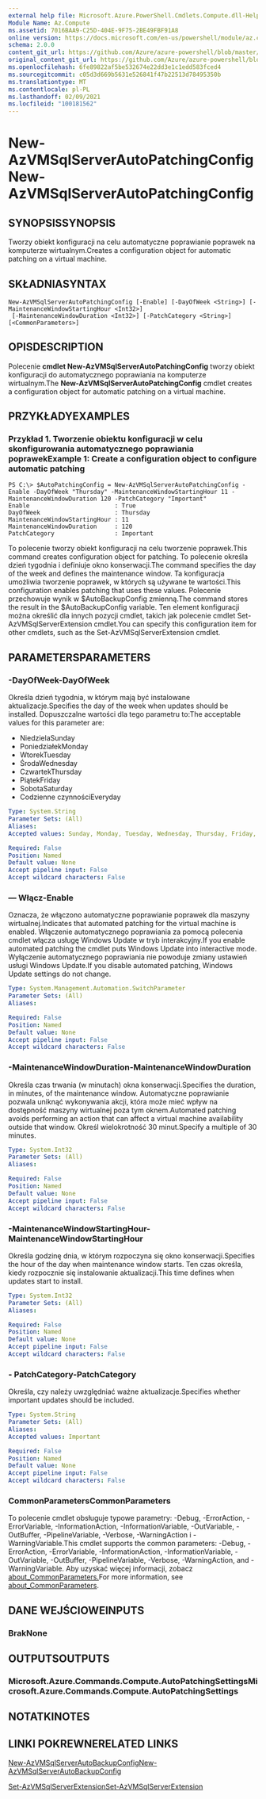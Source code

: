 ```yaml
---
external help file: Microsoft.Azure.PowerShell.Cmdlets.Compute.dll-Help.xml
Module Name: Az.Compute
ms.assetid: 7016BAA9-C25D-404E-9F75-2BE49FBF91A8
online version: https://docs.microsoft.com/en-us/powershell/module/az.compute/new-azvmsqlserverautopatchingconfig
schema: 2.0.0
content_git_url: https://github.com/Azure/azure-powershell/blob/master/src/Compute/Compute/help/New-AzVMSqlServerAutoPatchingConfig.md
original_content_git_url: https://github.com/Azure/azure-powershell/blob/master/src/Compute/Compute/help/New-AzVMSqlServerAutoPatchingConfig.md
ms.openlocfilehash: 6fe89822af5be532674e22dd3e1c1edd583fced4
ms.sourcegitcommit: c05d3d669b5631e526841f47b22513d78495350b
ms.translationtype: MT
ms.contentlocale: pl-PL
ms.lasthandoff: 02/09/2021
ms.locfileid: "100181562"
---
```

# <span data-ttu-id="51a1d-101">New-AzVMSqlServerAutoPatchingConfig</span><span class="sxs-lookup"><span data-stu-id="51a1d-101">New-AzVMSqlServerAutoPatchingConfig</span></span>

## <span data-ttu-id="51a1d-102">SYNOPSIS</span><span class="sxs-lookup"><span data-stu-id="51a1d-102">SYNOPSIS</span></span>
<span data-ttu-id="51a1d-103">Tworzy obiekt konfiguracji na celu automatyczne poprawianie poprawek na komputerze wirtualnym.</span><span class="sxs-lookup"><span data-stu-id="51a1d-103">Creates a configuration object for automatic patching on a virtual machine.</span></span>

## <span data-ttu-id="51a1d-104">SKŁADNIA</span><span class="sxs-lookup"><span data-stu-id="51a1d-104">SYNTAX</span></span>

```
New-AzVMSqlServerAutoPatchingConfig [-Enable] [-DayOfWeek <String>] [-MaintenanceWindowStartingHour <Int32>]
 [-MaintenanceWindowDuration <Int32>] [-PatchCategory <String>] [<CommonParameters>]
```

## <span data-ttu-id="51a1d-105">OPIS</span><span class="sxs-lookup"><span data-stu-id="51a1d-105">DESCRIPTION</span></span>
<span data-ttu-id="51a1d-106">Polecenie **cmdlet New-AzVMSqlServerAutoPatchingConfig** tworzy obiekt konfiguracji do automatycznego poprawiania na komputerze wirtualnym.</span><span class="sxs-lookup"><span data-stu-id="51a1d-106">The **New-AzVMSqlServerAutoPatchingConfig** cmdlet creates a configuration object for automatic patching on a virtual machine.</span></span>

## <span data-ttu-id="51a1d-107">PRZYKŁADY</span><span class="sxs-lookup"><span data-stu-id="51a1d-107">EXAMPLES</span></span>

### <span data-ttu-id="51a1d-108">Przykład 1. Tworzenie obiektu konfiguracji w celu skonfigurowania automatycznego poprawiania poprawek</span><span class="sxs-lookup"><span data-stu-id="51a1d-108">Example 1: Create a configuration object to configure automatic patching</span></span>
```
PS C:\> $AutoPatchingConfig = New-AzVMSqlServerAutoPatchingConfig -Enable -DayOfWeek "Thursday" -MaintenanceWindowStartingHour 11 -MaintenanceWindowDuration 120 -PatchCategory "Important"
Enable                        : True
DayOfWeek                     : Thursday
MaintenanceWindowStartingHour : 11
MaintenanceWindowDuration     : 120
PatchCategory                 : Important
```

<span data-ttu-id="51a1d-109">To polecenie tworzy obiekt konfiguracji na celu tworzenie poprawek.</span><span class="sxs-lookup"><span data-stu-id="51a1d-109">This command creates configuration object for patching.</span></span>
<span data-ttu-id="51a1d-110">To polecenie określa dzień tygodnia i definiuje okno konserwacji.</span><span class="sxs-lookup"><span data-stu-id="51a1d-110">The command specifies the day of the week and defines the maintenance window.</span></span>
<span data-ttu-id="51a1d-111">Ta konfiguracja umożliwia tworzenie poprawek, w których są używane te wartości.</span><span class="sxs-lookup"><span data-stu-id="51a1d-111">This configuration enables patching that uses these values.</span></span>
<span data-ttu-id="51a1d-112">Polecenie przechowuje wynik w $AutoBackupConfig zmienną.</span><span class="sxs-lookup"><span data-stu-id="51a1d-112">The command stores the result in the $AutoBackupConfig variable.</span></span>
<span data-ttu-id="51a1d-113">Ten element konfiguracji można określić dla innych pozycji cmdlet, takich jak polecenie cmdlet Set-AzVMSqlServerExtension cmdlet.</span><span class="sxs-lookup"><span data-stu-id="51a1d-113">You can specify this configuration item for other cmdlets, such as the Set-AzVMSqlServerExtension cmdlet.</span></span>

## <span data-ttu-id="51a1d-114">PARAMETERS</span><span class="sxs-lookup"><span data-stu-id="51a1d-114">PARAMETERS</span></span>

### <span data-ttu-id="51a1d-115">-DayOfWeek</span><span class="sxs-lookup"><span data-stu-id="51a1d-115">-DayOfWeek</span></span>
<span data-ttu-id="51a1d-116">Określa dzień tygodnia, w którym mają być instalowane aktualizacje.</span><span class="sxs-lookup"><span data-stu-id="51a1d-116">Specifies the day of the week when updates should be installed.</span></span>
<span data-ttu-id="51a1d-117">Dopuszczalne wartości dla tego parametru to:</span><span class="sxs-lookup"><span data-stu-id="51a1d-117">The acceptable values for this parameter are:</span></span>
- <span data-ttu-id="51a1d-118">Niedziela</span><span class="sxs-lookup"><span data-stu-id="51a1d-118">Sunday</span></span>
- <span data-ttu-id="51a1d-119">Poniedziałek</span><span class="sxs-lookup"><span data-stu-id="51a1d-119">Monday</span></span>
- <span data-ttu-id="51a1d-120">Wtorek</span><span class="sxs-lookup"><span data-stu-id="51a1d-120">Tuesday</span></span>
- <span data-ttu-id="51a1d-121">Środa</span><span class="sxs-lookup"><span data-stu-id="51a1d-121">Wednesday</span></span>
- <span data-ttu-id="51a1d-122">Czwartek</span><span class="sxs-lookup"><span data-stu-id="51a1d-122">Thursday</span></span>
- <span data-ttu-id="51a1d-123">Piątek</span><span class="sxs-lookup"><span data-stu-id="51a1d-123">Friday</span></span>
- <span data-ttu-id="51a1d-124">Sobota</span><span class="sxs-lookup"><span data-stu-id="51a1d-124">Saturday</span></span>
- <span data-ttu-id="51a1d-125">Codzienne czynności</span><span class="sxs-lookup"><span data-stu-id="51a1d-125">Everyday</span></span>

```yaml
Type: System.String
Parameter Sets: (All)
Aliases:
Accepted values: Sunday, Monday, Tuesday, Wednesday, Thursday, Friday, Saturday, Everyday

Required: False
Position: Named
Default value: None
Accept pipeline input: False
Accept wildcard characters: False
```

### <span data-ttu-id="51a1d-126">— Włącz</span><span class="sxs-lookup"><span data-stu-id="51a1d-126">-Enable</span></span>
<span data-ttu-id="51a1d-127">Oznacza, że włączono automatyczne poprawianie poprawek dla maszyny wirtualnej.</span><span class="sxs-lookup"><span data-stu-id="51a1d-127">Indicates that automated patching for the virtual machine is enabled.</span></span>
<span data-ttu-id="51a1d-128">Włączenie automatycznego poprawiania za pomocą polecenia cmdlet włącza usługę Windows Update w tryb interakcyjny.</span><span class="sxs-lookup"><span data-stu-id="51a1d-128">If you enable automated patching the cmdlet puts Windows Update into interactive mode.</span></span>
<span data-ttu-id="51a1d-129">Wyłączenie automatycznego poprawiania nie powoduje zmiany ustawień usługi Windows Update.</span><span class="sxs-lookup"><span data-stu-id="51a1d-129">If you disable automated patching, Windows Update settings do not change.</span></span>

```yaml
Type: System.Management.Automation.SwitchParameter
Parameter Sets: (All)
Aliases:

Required: False
Position: Named
Default value: None
Accept pipeline input: False
Accept wildcard characters: False
```

### <span data-ttu-id="51a1d-130">-MaintenanceWindowDuration</span><span class="sxs-lookup"><span data-stu-id="51a1d-130">-MaintenanceWindowDuration</span></span>
<span data-ttu-id="51a1d-131">Określa czas trwania (w minutach) okna konserwacji.</span><span class="sxs-lookup"><span data-stu-id="51a1d-131">Specifies the duration, in minutes, of the maintenance window.</span></span>
<span data-ttu-id="51a1d-132">Automatyczne poprawianie pozwala uniknąć wykonywania akcji, która może mieć wpływ na dostępność maszyny wirtualnej poza tym oknem.</span><span class="sxs-lookup"><span data-stu-id="51a1d-132">Automated patching avoids performing an action that can affect a virtual machine availability outside that window.</span></span>
<span data-ttu-id="51a1d-133">Określ wielokrotność 30 minut.</span><span class="sxs-lookup"><span data-stu-id="51a1d-133">Specify a multiple of 30 minutes.</span></span>

```yaml
Type: System.Int32
Parameter Sets: (All)
Aliases:

Required: False
Position: Named
Default value: None
Accept pipeline input: False
Accept wildcard characters: False
```

### <span data-ttu-id="51a1d-134">-MaintenanceWindowStartingHour</span><span class="sxs-lookup"><span data-stu-id="51a1d-134">-MaintenanceWindowStartingHour</span></span>
<span data-ttu-id="51a1d-135">Określa godzinę dnia, w którym rozpoczyna się okno konserwacji.</span><span class="sxs-lookup"><span data-stu-id="51a1d-135">Specifies the hour of the day when maintenance window starts.</span></span>
<span data-ttu-id="51a1d-136">Ten czas określa, kiedy rozpocznie się instalowanie aktualizacji.</span><span class="sxs-lookup"><span data-stu-id="51a1d-136">This time defines when updates start to install.</span></span>

```yaml
Type: System.Int32
Parameter Sets: (All)
Aliases:

Required: False
Position: Named
Default value: None
Accept pipeline input: False
Accept wildcard characters: False
```

### <span data-ttu-id="51a1d-137">- PatchCategory</span><span class="sxs-lookup"><span data-stu-id="51a1d-137">-PatchCategory</span></span>
<span data-ttu-id="51a1d-138">Określa, czy należy uwzględniać ważne aktualizacje.</span><span class="sxs-lookup"><span data-stu-id="51a1d-138">Specifies whether important updates should be included.</span></span>

```yaml
Type: System.String
Parameter Sets: (All)
Aliases:
Accepted values: Important

Required: False
Position: Named
Default value: None
Accept pipeline input: False
Accept wildcard characters: False
```

### <span data-ttu-id="51a1d-139">CommonParameters</span><span class="sxs-lookup"><span data-stu-id="51a1d-139">CommonParameters</span></span>
<span data-ttu-id="51a1d-140">To polecenie cmdlet obsługuje typowe parametry: -Debug, -ErrorAction, -ErrorVariable, -InformationAction, -InformationVariable, -OutVariable, -OutBuffer, -PipelineVariable, -Verbose, -WarningAction i -WarningVariable.</span><span class="sxs-lookup"><span data-stu-id="51a1d-140">This cmdlet supports the common parameters: -Debug, -ErrorAction, -ErrorVariable, -InformationAction, -InformationVariable, -OutVariable, -OutBuffer, -PipelineVariable, -Verbose, -WarningAction, and -WarningVariable.</span></span> <span data-ttu-id="51a1d-141">Aby uzyskać więcej informacji, zobacz [about_CommonParameters.](http://go.microsoft.com/fwlink/?LinkID=113216)</span><span class="sxs-lookup"><span data-stu-id="51a1d-141">For more information, see [about_CommonParameters](http://go.microsoft.com/fwlink/?LinkID=113216).</span></span>

## <span data-ttu-id="51a1d-142">DANE WEJŚCIOWE</span><span class="sxs-lookup"><span data-stu-id="51a1d-142">INPUTS</span></span>

### <span data-ttu-id="51a1d-143">Brak</span><span class="sxs-lookup"><span data-stu-id="51a1d-143">None</span></span>

## <span data-ttu-id="51a1d-144">OUTPUTS</span><span class="sxs-lookup"><span data-stu-id="51a1d-144">OUTPUTS</span></span>

### <span data-ttu-id="51a1d-145">Microsoft.Azure.Commands.Compute.AutoPatchingSettings</span><span class="sxs-lookup"><span data-stu-id="51a1d-145">Microsoft.Azure.Commands.Compute.AutoPatchingSettings</span></span>

## <span data-ttu-id="51a1d-146">NOTATKI</span><span class="sxs-lookup"><span data-stu-id="51a1d-146">NOTES</span></span>

## <span data-ttu-id="51a1d-147">LINKI POKREWNE</span><span class="sxs-lookup"><span data-stu-id="51a1d-147">RELATED LINKS</span></span>

[<span data-ttu-id="51a1d-148">New-AzVMSqlServerAutoBackupConfig</span><span class="sxs-lookup"><span data-stu-id="51a1d-148">New-AzVMSqlServerAutoBackupConfig</span></span>](./New-AzVMSqlServerAutoBackupConfig.md)

[<span data-ttu-id="51a1d-149">Set-AzVMSqlServerExtension</span><span class="sxs-lookup"><span data-stu-id="51a1d-149">Set-AzVMSqlServerExtension</span></span>](./Set-AzVMSqlServerExtension.md)



